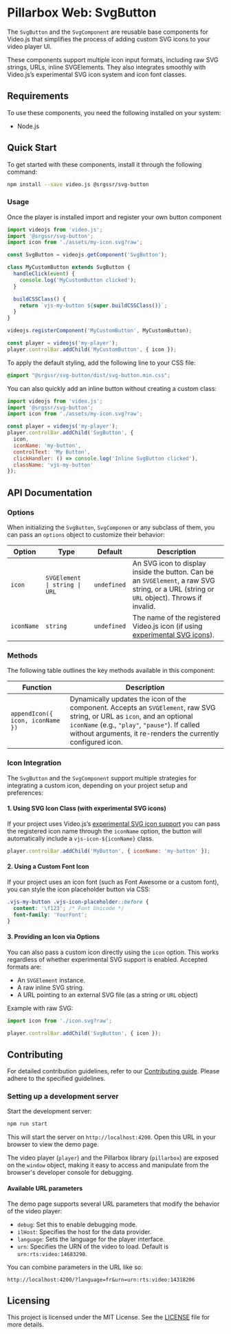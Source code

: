 # Pillarbox Web: SvgButton

The `SvgButton` and the `SvgComponent` are reusable base components for Video.js that simplifies the
process of adding custom SVG icons to your video player UI.

These components support multiple icon input formats, including raw SVG strings, URLs, inline
SVGElements. They also integrates smoothly with Video.js’s experimental SVG icon system and icon
font classes.

## Requirements

To use these components, you need the following installed on your system:

- Node.js

## Quick Start

To get started with these components, install it through the following command:

```bash
npm install --save video.js @srgssr/svg-button
```

### Usage

Once the player is installed import and register your own button component

```javascript
import videojs from 'video.js';
import '@srgssr/svg-button';
import icon from './assets/my-icon.svg?raw';

const SvgButton = videojs.getComponent('SvgButton');

class MyCustomButton extends SvgButton {
  handleClick(event) {
    console.log('MyCustomButton clicked');
  }

  buildCSSClass() {
    return `vjs-my-button ${super.buildCSSClass()}`;
  }
}

videojs.registerComponent('MyCustomButton', MyCustomButton);

const player = videojs('my-player');
player.controlBar.addChild('MyCustomButton', { icon });
```

To apply the default styling, add the following line to your CSS file:

```css
@import "@srgssr/svg-button/dist/svg-button.min.css";
```

You can also quickly add an inline button without creating a custom class:

```js
import videojs from 'video.js';
import '@srgssr/svg-button';
import icon from './assets/my-icon.svg?raw';

const player = videojs('my-player');
player.controlBar.addChild('SvgButton', {
  icon,
  iconName: 'my-button',
  controlText: 'My Button',
  clickHandler: () => console.log('Inline SvgButton clicked'),
  className: 'vjs-my-button'
});
```

## API Documentation

### Options

When initializing the `SvgButton`, `SvgComponen` or any subclass of them, you can pass an `options`
object to customize their behavior:

| Option     | Type                          | Default     | Description                                                                                                                               |
|------------|-------------------------------|-------------|-------------------------------------------------------------------------------------------------------------------------------------------|
| `icon`     | `SVGElement \| string \| URL` | `undefined` | An SVG icon to display inside the button. Can be an `SVGElement`, a raw SVG string, or a URL (string or `URL` object). Throws if invalid. |
| `iconName` | `string`                      | `undefined` | The name of the registered Video.js icon (if using [experimental SVG icons][experimental-svg]).                                           |

### Methods

The following table outlines the key methods available in this component:

| Function                         | Description                                                                                                                                                                                                                                 |
|----------------------------------|---------------------------------------------------------------------------------------------------------------------------------------------------------------------------------------------------------------------------------------------|
| `appendIcon({ icon, iconName })` | Dynamically updates the icon of the component. Accepts an `SVGElement`, raw SVG string, or URL as `icon`, and an optional `iconName` (e.g., `"play"`, `"pause"`). If called without arguments, it re-renders the currently configured icon. |

### Icon Integration

The `SvgButton` and the `SvgComponent` support multiple strategies for integrating a custom icon,
depending on your project setup and preferences:

#### 1. Using SVG Icon Class (with experimental SVG icons)

If your project uses Video.js’s [experimental SVG icon support][experimental-svg] you can pass the
registered icon name through the `iconName` option, the button will automatically include a
`vjs-icon-${iconName}` class.

```js
player.controlBar.addChild('MyButton', { iconName: 'my-button' });
```

#### 2. Using a Custom Font Icon

If your project uses an icon font (such as Font Awesome or a custom font), you can style the icon
placeholder button via CSS:

```css
.vjs-my-button .vjs-icon-placeholder::before {
  content: '\f123'; /* Font Unicode */
  font-family: 'YourFont';
}
```

#### 3. Providing an Icon via Options

You can also pass a custom icon directly using the `icon` option. This works regardless of whether
experimental SVG support is enabled. Accepted formats are:

* An `SVGElement` instance.
* A raw inline SVG string.
* A URL pointing to an external SVG file (as a string or `URL` object)

Example with raw SVG:

```js
import icon from './icon.svg?raw';

player.controlBar.addChild('SvgButton', { icon });
```

## Contributing

For detailed contribution guidelines, refer to our [Contributing guide][contributing-guide].
Please adhere to the specified guidelines.

### Setting up a development server

Start the development server:

```bash
npm run start
```

This will start the server on `http://localhost:4200`. Open this URL in your browser to view the
demo page.

The video player (`player`) and the Pillarbox library (`pillarbox`) are exposed on the `window`
object, making it easy to access and manipulate from the browser's developer console for debugging.

#### Available URL parameters

The demo page supports several URL parameters that modify the behavior of the video player:

- `debug`: Set this to enable debugging mode.
- `ilHost`: Specifies the host for the data provider.
- `language`: Sets the language for the player interface.
- `urn`: Specifies the URN of the video to load. Default is `urn:rts:video:14683290`.

You can combine parameters in the URL like so:

```plaintext
http://localhost:4200/?language=fr&urn=urn:rts:video:14318206
```

## Licensing

This project is licensed under the MIT License. See the [LICENSE](./LICENSE) file for more
details.

[contributing-guide]: https://github.com/SRGSSR/pillarbox-web-suite/blob/main/docs/README.md#contributing

[experimental-svg]: https://videojs.com/guides/options/#experimentalsvgicons
